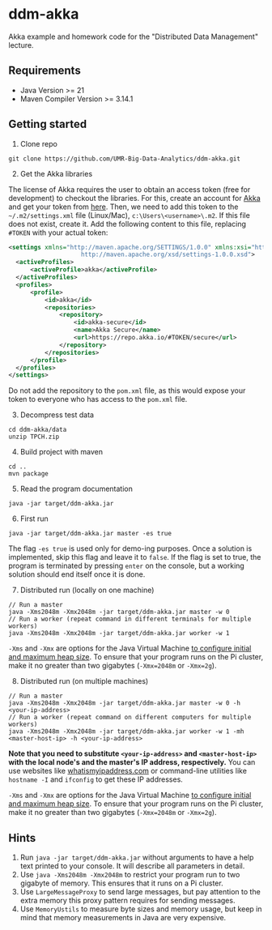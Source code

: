 # ddm-akka
Akka example and homework code for the "Distributed Data Management" lecture.

## Requirements
- Java Version >= 21
- Maven Compiler Version >= 3.14.1

## Getting started
1. Clone repo
  ```
  git clone https://github.com/UMR-Big-Data-Analytics/ddm-akka.git
  ```

2. Get the Akka libraries

The license of Akka requires the user to obtain an access token (free for development) to checkout the libraries. 
For this, create an account for [Akka](https://account.akka.io/) and get your token from [here](https://account.akka.io/token).
Then, we need to add this token to the `~/.m2/settings.xml` file (Linux/Mac), `c:\Users\<username>\.m2`. If this file does not exist, create it.
Add the following content to this file, replacing `#TOKEN` with your actual token:
  ```xml
<settings xmlns="http://maven.apache.org/SETTINGS/1.0.0" xmlns:xsi="http://www.w3.org/2001/XMLSchema-instance" xsi:schemaLocation="http://maven.apache.org/SETTINGS/1.0.0
                      http://maven.apache.org/xsd/settings-1.0.0.xsd">
    <activeProfiles>
        <activeProfile>akka</activeProfile>
    </activeProfiles>
    <profiles>
        <profile>
            <id>akka</id>
            <repositories>
                <repository>
                    <id>akka-secure</id>
                    <name>Akka Secure</name>
                    <url>https://repo.akka.io/#TOKEN/secure</url>
                </repository>
            </repositories>
        </profile>
    </profiles>
</settings>
  ```

Do not add the repository to the `pom.xml` file, as this would expose your token to everyone who has access to the `pom.xml` file.
        
3. Decompress test data
  ```
  cd ddm-akka/data
  unzip TPCH.zip
  ```

4. Build project with maven
  ```
  cd ..
  mvn package
  ```

5. Read the program documentation
  ```
  java -jar target/ddm-akka.jar
  ```

6. First run
  ```
  java -jar target/ddm-akka.jar master -es true
  ```
The flag `-es true` is used only for demo-ing purposes. Once a solution is implemented, skip this flag and leave it to `false`. If the flag is set to true, the program is terminated by pressing `enter` on the console, but a working solution should end itself once it is done.

7. Distributed run (locally on one machine)
  ```
  // Run a master
  java -Xms2048m -Xmx2048m -jar target/ddm-akka.jar master -w 0
  // Run a worker (repeat command in different terminals for multiple workers)
  java -Xms2048m -Xmx2048m -jar target/ddm-akka.jar worker -w 1
  ```

`-Xms` and `-Xmx` are options for the Java Virtual Machine [to configure initial and maximum heap size](https://www.ibm.com/docs/en/sdk-java-technology/8?topic=options-xms). To ensure that your program runs on the Pi cluster, make it no greater than two gigabytes (`-Xmx=2048m` or `-Xmx=2g`).

8. Distributed run (on multiple machines)
  ```
  // Run a master
  java -Xms2048m -Xmx2048m -jar target/ddm-akka.jar master -w 0 -h <your-ip-address>
  // Run a worker (repeat command on different computers for multiple workers)
  java -Xms2048m -Xmx2048m -jar target/ddm-akka.jar worker -w 1 -mh <master-host-ip> -h <your-ip-address>
  ```

**Note that you need to substitute `<your-ip-address>` and `<master-host-ip>` with the local node's and the master's IP address, respectively.** You can use websites like [whatismyipaddress.com](https://whatismyipaddress.com/) or command-line utilities like `hostname -I` and `ifconfig` to get these IP addresses.

`-Xms` and `-Xmx` are options for the Java Virtual Machine [to configure initial and maximum heap size](https://www.ibm.com/docs/en/sdk-java-technology/8?topic=options-xms). To ensure that your program runs on the Pi cluster, make it no greater than two gigabytes (`-Xmx=2048m` or `-Xmx=2g`).

## Hints

1. Run `java -jar target/ddm-akka.jar` without arguments to have a help text printed to your console. It will describe all parameters in detail.
2. Use `java -Xms2048m -Xmx2048m` to restrict your program run to two gigabyte of memory. This ensures that it runs on a Pi cluster.
3. Use `LargeMessageProxy` to send large messages, but pay attention to the extra memory this proxy pattern requires for sending messages.
4. Use `MemoryUstils` to measure byte sizes and memory usage, but keep in mind that memory measurements in Java are very expensive.
